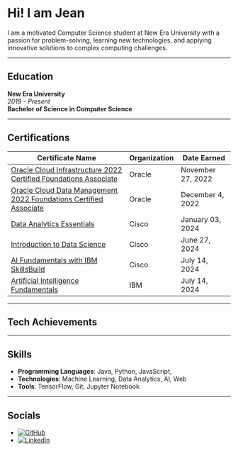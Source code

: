 <head>
  <link rel="stylesheet" href="https://cdnjs.cloudflare.com/ajax/libs/font-awesome/6.0.0-beta3/css/all.min.css">
</head>

# Hi! I am Jean

I am a motivated Computer Science student at New Era University with a passion for problem-solving, learning new technologies, and applying innovative solutions to complex computing challenges.

---

## Education

**New Era University**  
*2019 - Present*  
**Bachelor of Science in Computer Science**

---

## Certifications

| Certificate Name | Organization | Date Earned |
| ---------------- | ------------ | ------------ |
| [Oracle Cloud Infrastructure 2022 Certified Foundations Associate]([(https://catalog-education.oracle.com/pls/certview/sharebadge?id=4490E31D04997441CF2FF8724B8A8503ED7D5FBF81F173CF1BB3412C79478013&fbclid=IwY2xjawFfQ3tleHRuA2FlbQIxMQABHbY6CnzAkr8ZYbuVDela58wHZoxNbEzXf-cqtep9lj4pzKbSWOgbP9sqqQ_aem_8wc2XnJ3fWRJebhZk1sdGg#)]) | Oracle | November 27, 2022 |
| [Oracle Cloud Data Management 2022 Foundations Certified Associate]([(https://catalog-education.oracle.com/pls/certview/sharebadge?id=680581798B279E4813A10FB1389FDA278AC0290EDE8B976A9A8D49143DE6CEA7&fbclid=IwY2xjawFfRDFleHRuA2FlbQIxMQABHU0EtU3Q7o8iUo3lDtofDPXF3q6B7oyPkhgkDzX09uQxRTXcKYpdp2Qbqg_aem_GdxC80STN2j-4lbnAGXwpQ)]) | Oracle | December 4, 2022 |
| [Data Analytics Essentials](https://www.credly.com/badges/afc31a07-0197-41a4-95ad-f8b41d5bd9a0) | Cisco | January 03, 2024 |
| [Introduction to Data Science](https://www.credly.com/badges/7e816e23-e9d9-4595-9366-d733c8904b50) | Cisco | June 27, 2024 |
| [AI Fundamentals with IBM SkillsBuild](https://www.credly.com/badges/4e59bc9f-60aa-4af1-95e3-df2584adc854) | Cisco | July 14, 2024 |
| [Artificial Intelligence Fundamentals](https://www.credly.com/badges/5c8ad73b-d100-442f-a4e1-f30b142123de) | IBM | July 14, 2024 |


---

## Tech Achievements

---

## Skills

- **Programming Languages**: Java, Python, JavaScript,  
- **Technologies**: Machine Learning, Data Analytics, AI, Web 
- **Tools**: TensorFlow, Git, Jupyter Notebook

---

## Socials

- [![GitHub](https://img.shields.io/badge/GitHub-181717?style=flat&logo=github&logoColor=white)](https://github.com/jeanfideliom)
- [![LinkedIn](https://img.shields.io/badge/LinkedIn-0A66C2?style=flat&logo=linkedin&logoColor=white)](https://linkedin.com/in/jeanfideliom)
